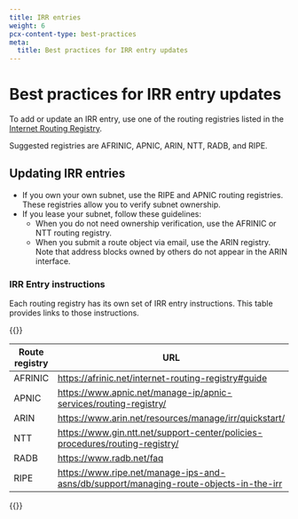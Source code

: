 ```yaml
---
title: IRR entries
weight: 6
pcx-content-type: best-practices
meta:
  title: Best practices for IRR entry updates
---
```


# Best practices for IRR entry updates

To add or update an IRR entry, use one of the routing registries listed in the [Internet Routing Registry](http://www.irr.net/index.html).

Suggested registries are AFRINIC, APNIC, ARIN, NTT, RADB, and RIPE.

## Updating IRR entries

- If you own your own subnet, use the RIPE and APNIC routing registries. These registries allow you to verify subnet ownership.
- If you lease your subnet, follow these guidelines:
  - When you do not need ownership verification, use the AFRINIC or NTT routing registry.
  - When you submit a route object via email, use the ARIN registry. Note that address blocks owned by others do not appear in the ARIN interface.

### IRR Entry instructions

Each routing registry has its own set of IRR entry instructions. This table provides links to those instructions.

{{<table-wrap>}}<table>

<thead>
    <tr>
      <th>Route registry</th>
      <th>URL</th>
     </tr>
  </thead>
  <tbody>
    <tr>
      <td>AFRINIC</td>
      <td><a href="https://afrinic.net/internet-routing-registry#guide">https://afrinic.net/internet-routing-registry#guide</a></td>
    </tr>
    <tr>
      <td>APNIC</td>
      <td><a href="https://www.apnic.net/manage-ip/apnic-services/routing-registry/">https://www.apnic.net/manage-ip/apnic-services/routing-registry/</a></td>
    </tr>
    <tr>
      <td>ARIN</td>
      <td><a href="https://www.arin.net/resources/manage/irr/quickstart/">https://www.arin.net/resources/manage/irr/quickstart/</a></td>
    </tr>
    <tr>
      <td>NTT</td>
      <td><a href="https://www.gin.ntt.net/support-center/policies-procedures/routing-registry/">https://www.gin.ntt.net/support-center/policies-procedures/routing-registry/</a></td>
    </tr>
    <tr>
      <td>RADB</td>
      <td><a href="https://www.radb.net/faq">https://www.radb.net/faq</a></td>
    </tr>
    <tr>
      <td>RIPE</td>
      <td><a href="https://www.ripe.net/manage-ips-and-asns/db/support/managing-route-objects-in-the-irr">https://www.ripe.net/manage-ips-and-asns/db/support/managing-route-objects-in-the-irr</a></td>
    </tr>
  </tbody>
</table>{{</table-wrap>}}
